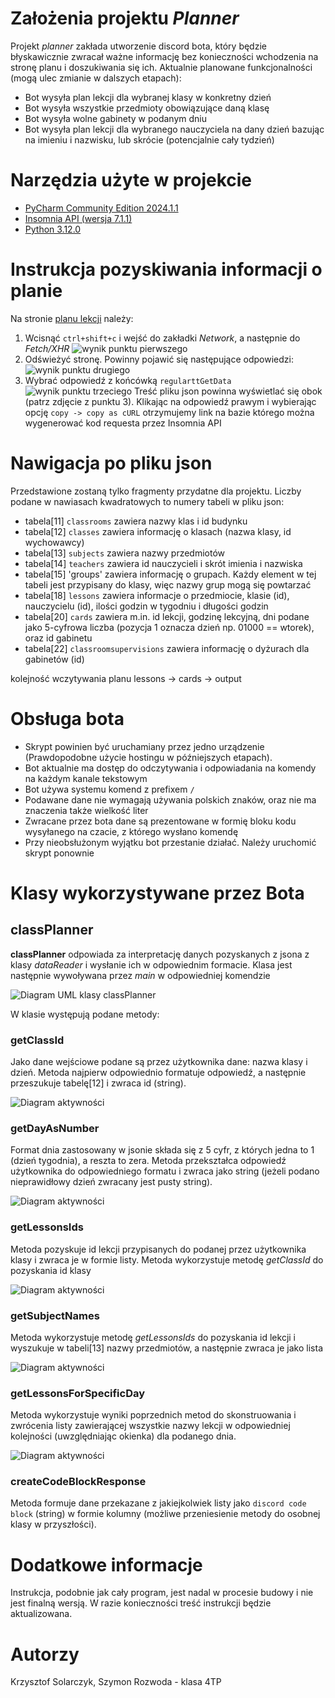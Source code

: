 # Założenia projektu *Planner*
Projekt *planner* zakłada utworzenie discord bota, który będzie błyskawicznie zwracał ważne informację bez konieczności wchodzenia na stronę planu i doszukiwania się ich. 
Aktualnie planowane funkcjonalności (mogą ulec zmianie w dalszych etapach):
* Bot wysyła plan lekcji dla wybranej klasy w konkretny dzień
* Bot wysyła wszystkie przedmioty obowiązujące daną klasę
* Bot wysyła wolne gabinety w podanym dniu
* Bot wysyła plan lekcji dla wybranego nauczyciela na dany dzień bazując na imieniu i nazwisku, lub skrócie (potencjalnie cały tydzień)


# Narzędzia użyte w projekcie
* [PyCharm Community Edition 2024.1.1](https://www.jetbrains.com/pycharm/download/other.html)
* [Insomnia API (wersja 7.1.1)](https://insomnia.rest/download)
* [Python 3.12.0](https://www.python.org/downloads/)

# Instrukcja pozyskiwania informacji o planie
Na stronie [planu lekcji](https://zsel.edupage.org/timetable/) należy:
1. Wcisnąć `ctrl+shift+c` i wejść do zakładki *Network*, a następnie do *Fetch/XHR*
![wynik punktu pierwszego](https://media.discordapp.net/attachments/809756120125538325/1247286969176821900/discordguide-1.png?ex=665f7a02&is=665e2882&hm=8e25f11dbaccff4d9e43ab695f3c6d85a37356d8bc6347739aa56bd42b52773d&=&format=webp&quality=lossless&width=1440&height=535)
2. Odświeżyć stronę. Powinny pojawić się następujące odpowiedzi:
![wynik punktu drugiego](https://media.discordapp.net/attachments/809756120125538325/1247287332328050708/image.png?ex=665f7a59&is=665e28d9&hm=177dede9437d75d21f79554b6466d1dff60443cc46432b1719157b8a8c6dc61f&=&format=webp&quality=lossless&width=1236&height=522)
3. Wybrać odpowiedź z końcówką `regularttGetData`
![wynik punktu trzeciego](https://media.discordapp.net/attachments/809756120125538325/1247287642832502885/image.png?ex=665f7aa3&is=665e2923&hm=d600e745ed94f157c0889e2196675e25f3799551b3f9f2070631a2a949fbd0d1&=&format=webp&quality=lossless&width=1222&height=628)
Treść pliku json powinna wyświetlać się obok (patrz zdjęcie z punktu 3). Klikając na odpowiedź prawym i wybierając opcję `copy -> copy as cURL` otrzymujemy link na bazie którego można wygenerować kod requesta przez Insomnia API

# Nawigacja po pliku json
Przedstawione zostaną tylko fragmenty przydatne dla projektu. Liczby podane w nawiasach kwadratowych to numery tabeli w pliku json:
* tabela[11] `classrooms` zawiera nazwy klas i id budynku
* tabela[12] `classes` zawiera informację o klasach (nazwa klasy, id wychowawcy)
* tabela[13] `subjects` zawiera nazwy przedmiotów
* tabela[14] `teachers` zawiera id nauczycieli i skrót imienia i nazwiska
* tabela[15] 'groups' zawiera informację o grupach. Każdy element w tej tabeli jest przypisany do klasy, więc nazwy grup mogą się powtarzać
* tabela[18] `lessons` zawiera informacje o przedmiocie, klasie (id), nauczycielu (id), ilości godzin w tygodniu i długości godzin
* tabela[20] `cards` zawiera m.in. id lekcji, godzinę lekcyjną, dni podane jako 5-cyfrowa liczba (pozycja 1 oznacza dzień np. 01000 == wtorek), oraz id gabinetu
* tabela[22] `classroomsupervisions` zawiera informację o dyżurach dla gabinetów (id)

  
kolejność wczytywania planu lessons -> cards -> output


# Obsługa bota
* Skrypt powinien być uruchamiany przez jedno urządzenie (Prawdopodobne użycie hostingu w późniejszych etapach).
* Bot aktualnie ma dostęp do odczytywania i odpowiadania na komendy na każdym kanale tekstowym
* Bot używa systemu komend z prefixem `/`
* Podawane dane nie wymagają używania polskich znaków, oraz nie ma znaczenia także wielkość liter
* Zwracane przez bota dane są prezentowane w formię bloku kodu wysyłanego na czacie, z którego wysłano komendę
* Przy nieobsłużonym wyjątku bot przestanie działać. Należy uruchomić skrypt ponownie

# Klasy wykorzystywane przez Bota
## classPlanner
**classPlanner** odpowiada za interpretację danych pozyskanych z jsona z klasy *dataReader* i wysłanie ich w odpowiednim formacie. Klasa jest następnie wywoływana przez *main* w odpowiedniej komendzie

![Diagram UML klasy classPlanner](https://media.discordapp.net/attachments/809756120125538325/1247290242411790356/PP11IiOm48NtFKMM_S5Ue0kfLWH1YjW3X6aoIZHDoinqKSIxEzOQmMOHoBplumtfM81adMFb8Z2R_NwAa1AI-QYCdiOacB4rB7Iy2Tc3G6jyS7BCF6n_YBKX1R6sBkPL0IuxyOhIVrSz-FfYckjYwlmEjXiUrdb2EcMFo9oJMlmJnS3ocuthz8PE1gqyfSMyppGkwC9BSDhp3tE48DXdZxSnk_Tdv4KLh858bz-vij1drM7o-d5V.png?ex=665f7d0f&is=665e2b8f&hm=7858b142fc90775dcbf31977e3487c3e287740b4801965bba5b59793661c8e99&=&format=webp&quality=lossless&width=420&height=287)

W klasie występują podane metody:
### getClassId
Jako dane wejściowe podane są przez użytkownika dane: nazwa klasy i dzień. Metoda najpierw odpowiednio formatuje odpowiedź, a następnie przeszukuje tabelę[12] i zwraca id (string).

![Diagram aktywności](https://media.discordapp.net/attachments/809756120125538325/1247295081564733633/FP0nSiCW44LxJl4xf2j8HTogoQJFk5XBQtib30oiHcFrEKJkuuE58Obe-0pl3uyzPQMawyEP6aptaVRdBMZOo0jZT9JpEpsuDztWPPp9oKvb-xqP9ioq1CGrwnEZlBvklKaScTG0tQ2SAXpJpZkKBknUtx2rozds1f0hckCLp9mL6-JJ-dAqvxSMUcUFHcbf3SggWb5orIkSJFQCAVpxz1Mw9AQb9FQJNF-4iDt5CPhIQqsNMDVaZrRvVOZcLFWoYXy0.png?ex=665f8191&is=665e3011&hm=d6d5d9637f4fe2c7775e874d5bbfc1826eaa5918742fd52cd72711925465b1a7&=&format=webp&quality=lossless&width=337&height=662)

### getDayAsNumber
Format dnia zastosowany w jsonie składa się z 5 cyfr, z których jedna to 1 (dzień tygodnia), a reszta to zera. Metoda przekształca odpowiedź użytkownika do odpowiedniego formatu i zwraca jako string (jeżeli podano nieprawidłowy dzień zwracany jest pusty string).

![Diagram aktywności](https://media.discordapp.net/attachments/809756120125538325/1247296442343751720/RT512iCW40NGlQSON2MxPDiIo5Ma6Yf9DPW9eLaMUefUfxbNftKpCdMX7vp_4EmND0dNswH-GVa1Aclkq7MWvnYyixitnyEDkWQykW0Lch5M0AVaS4q1TDlGqcVbfiL1HOtlBMSsZ4dscT2qMG0eZ58vNYbQ8nNk49GT8PNMPTzCGlacuH6OFI4AS_RlvpzIegHcLB9YcWy6wmV5Cq_vpFk2SLOzPVhM3m00.png?ex=665f82d5&is=665e3155&hm=7ec0a7fe332d983e43c1ee3f9843471dd84aa3ed0d5d9577584a6e89b1d25443&=&format=webp&quality=lossless&width=1025&height=568)

### getLessonsIds
Metoda pozyskuje id lekcji przypisanych do podanej przez użytkownika klasy i zwraca je w formie listy. Metoda wykorzystuje metodę *getClassId* do pozyskania id klasy

![Diagram aktywności](https://media.discordapp.net/attachments/809756120125538325/1247299936005914785/JP0nJiGm44Lxd-9tIQwG5Am4JJew2hI5MS-oapLsv9aeIafkmNtWNeoyAq5bo_zzFSySH7tHvIEwUd7zcFWq-SYxjmEHH78QWs3orunv4QK9aKMtmVKlsvf_FdrYmZlfO_GYOsWxIvxBliqiDLgtnDS58UDq8mPNQ2Ql3kX7fL9DSzbfX_etYjzVQ6vYQGQ3-8psNiL4ebZ1hqrzuI3DyQ63NYYXLN_jZ0VwfnogspWEpT7aVwCCXb0AVBv_0-k58w4rldDz8LrA-a-BvjaTh65R-WK0.png?ex=665f8616&is=665e3496&hm=ec14cd98c3bef2c2bbe52d9ed8ff23f8707a3af6c8868a1c5bc8b9def61ccb55&=&format=webp&quality=lossless&width=328&height=662)

### getSubjectNames
Metoda wykorzystuje metodę *getLessonsIds* do pozyskania id lekcji i wyszukuje w tabeli[13] nazwy przedmiotów, a następnie zwraca je jako lista

![Diagram aktywności](https://media.discordapp.net/attachments/809756120125538325/1247298674825101393/VP0_JiCm5CPtd-BRabuXKKK7bae8iJ4W1hTvfKuSE_9xLfICt8BxmBqmYLMWGcI9xU_Fxzax5XqazbOj2rKzJgF_UDNE45v8xeZPEzutN6vgLJs4UHeCB-euETD5D1vsCILFSkoTERRQcbcd7pWUMZhAlUw9qUhEOuWirC8QbgbMWGRIee1gBnIMo11ccY7wGFRz3SNQpKMTJEQ4qZmLfYcUqH8Bnc_qpGPo9eTITBTHID-b6_YdFq-u0e0LqcR8Tel4ovQlasjABh_rpV8aAUTqJodP-5ztho_UGo3TvHsvnfn-p8hnR2oXJ5MfFCj_I5KWYS5T4LZye7Of57lx2G00.png?ex=665f84e9&is=665e3369&hm=56b536f9e63340fd8944e887e4710e043ece9dc8f046dd302363c58343e6dd3c&=&format=webp&quality=lossless&width=290&height=661)

### getLessonsForSpecificDay
Metoda wykorzystuje wyniki poprzednich metod do skonstruowania i zwrócenia listy zawierającej wszystkie nazwy lekcji w odpowiedniej kolejności (uwzględniając okienka) dla podanego dnia.

![Diagram aktywności](https://media.discordapp.net/attachments/809756120125538325/1247301527060615238/nLJ1YjH04BtdAzujCuZWNYVike880w8U50_37cgcQtSgoNI7xWuXVHpm8sG_mqzmyrzsqgiEHXP5P4zfwbNLUw-goANpP7rxgBFfaQtMMdObrH8eVh0thNKegJ9uLcIhZtrdXYDfOTomVqdz2_UcFMpPBfOHVMT3tuYRuAxNKhLG1ehwMULhTivejrRkWS9wIeevHMQvOV8Pi5fxjfEonWOEyBJb-kupyXrPvV8Y0-GQ2zdaaTRbLpW_7mN0M0g8qTHJL4HATXxTJvRdI_WzQomyLSiC07wm0WymfmQ96qZy9qn9Gxd9fsVIeVsOqR0L4uDBNAGvpnGauW_EKoUiXK_NCMloP0f58jLQyc9qWjo8FSNPTtcibLoVs4EtbvgnqC8ZPuBdqA-7SU_wbR7lznmF8Ocg9Mg5WHgExOqPRdToBpcC3YoLTvzs16KE_N1RwnukLC8rUuHjgqn7CHGORZX-_T8XVnj1NPdyiVP_ClcPtyri_d76LsaAHZKc..png?ex=665f8791&is=665e3611&hm=420a490a0377274fd6ad9bf5043ea8adfe51f9bde37b28dc7bf509475116c739&=&format=webp&quality=lossless&width=322&height=662)

### createCodeBlockResponse
Metoda formuje dane przekazane z jakiejkolwiek listy jako `discord code block` (string) w formie kolumny (możliwe przeniesienie metody do osobnej klasy w przyszłości). 

# Dodatkowe informacje
Instrukcja, podobnie jak cały program, jest nadal w procesie budowy i nie jest finalną wersją. W razie konieczności treść instrukcji będzie aktualizowana.

# Autorzy
Krzysztof Solarczyk, Szymon Rozwoda - klasa 4TP
